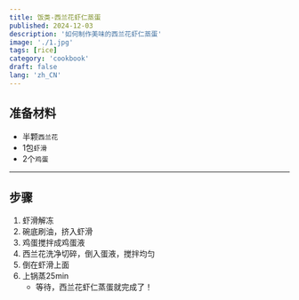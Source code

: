 ```yaml
---
title: 饭类-西兰花虾仁蒸蛋
published: 2024-12-03
description: '如何制作美味的西兰花虾仁蒸蛋'
image: './1.jpg'
tags: [rice]
category: 'cookbook'
draft: false
lang: 'zh_CN'
---
```


## 准备材料  
- 半颗`西兰花`  
- 1包`虾滑`  
- 2个`鸡蛋`  

***********

## 步骤  
1. 虾滑解冻  
2. 碗底刷油，挤入虾滑  
3. 鸡蛋搅拌成鸡蛋液   
4. 西兰花洗净切碎，倒入蛋液，搅拌均匀  
5. 倒在虾滑上面  
6. 上锅蒸25min  
    - 等待，西兰花虾仁蒸蛋就完成了！  